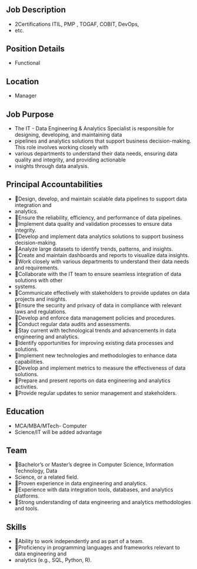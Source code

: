 # 

## Job Description

* 2Certifications ITIL, PMP , TOGAF, COBIT, DevOps,
* etc.

## Position Details

* Functional

## Location

* Manager

## Job Purpose

* The IT - Data Engineering & Analytics Specialist is responsible for designing, developing, and maintaining data
* pipelines and analytics solutions that support business decision-making. This role involves working closely with
* various departments to understand their data needs, ensuring data quality and integrity, and providing actionable
* insights through data analysis.

## Principal Accountabilities

* Design, develop, and maintain scalable data pipelines to support data integration and
* analytics.
* Ensure the reliability, efficiency, and performance of data pipelines.
* Implement data quality and validation processes to ensure data integrity.
* Develop and implement data analytics solutions to support business decision-making.
* Analyze large datasets to identify trends, patterns, and insights.
* Create and maintain dashboards and reports to visualize data insights.
* Work closely with various departments to understand their data needs and requirements.
* Collaborate with the IT team to ensure seamless integration of data solutions with other
* systems.
* Communicate effectively with stakeholders to provide updates on data projects and insights.
* Ensure the security and privacy of data in compliance with relevant laws and regulations.
* Develop and enforce data management policies and procedures.
* Conduct regular data audits and assessments.
* Stay current with technological trends and advancements in data engineering and analytics.
* Identify opportunities for improving existing data processes and solutions.
* Implement new technologies and methodologies to enhance data capabilities.
* Develop and implement metrics to measure the effectiveness of data solutions.
* Prepare and present reports on data engineering and analytics activities.
* Provide regular updates to senior management and stakeholders.

## Education

* MCA/MBA/MTech- Computer
* Science/IT will be added advantage

## Team

* Bachelor’s or Master’s degree in Computer Science, Information Technology, Data
* Science, or a related field.
* Proven experience in data engineering and analytics.
* Experience with data integration tools, databases, and analytics platforms.
* Strong understanding of data engineering and analytics methodologies and tools.

## Skills

* Ability to work independently and as part of a team.
* Proficiency in programming languages and frameworks relevant to data engineering and
* analytics (e.g., SQL, Python, R).
